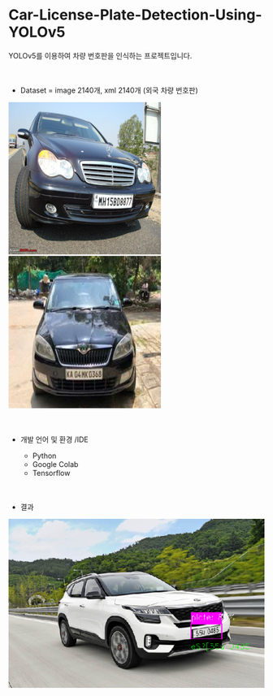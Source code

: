 # Car-License-Plate-Detection-Using-YOLOv5
YOLOv5를 이용하여 차량 번호판을 인식하는 프로젝트입니다.
<br/><br/><br/>


* Dataset = image 2140개, xml 2140개 (외국 차량 번호판)

<img src="./images/N187.jpeg" width="300" height="300"/> <img src="./images/KA11.jpg" width="300" height="300"/>
<br/><br/><br/>


* 개발 언어 및 환경 /IDE
  * Python
  * Google Colab
  * Tensorflow
<br/><br/><br/>


* 결과

<img src="./images/detection.png" />
